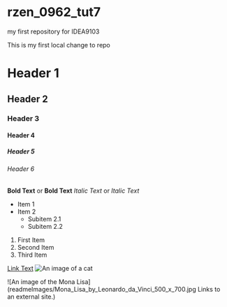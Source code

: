 # rzen_0962_tut7
my first repository for IDEA9103

This is my first local change to repo

# Header 1
## Header 2
### Header 3
#### Header 4
##### Header 5
###### Header 6


**Bold Text** or __Bold Text__
*Italic Text* or _Italic Text_

- Item 1
- Item 2
  - Subitem 2.1
  - Subitem 2.2

1. First Item
2. Second Item
3. Third Item

[Link Text](https://www.google.com.au/)
![An image of a cat](https://placekitten.com/200/300)

![An image of the Mona Lisa](readmeImages/Mona_Lisa_by_Leonardo_da_Vinci_500_x_700.jpg
Links to an external site.)